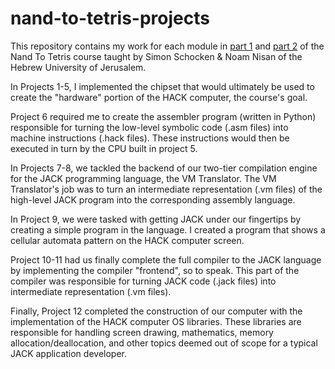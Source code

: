 # nand-to-tetris-projects

This repository contains my work for each module in [part 1](https://www.coursera.org/learn/build-a-computer) and [part 2](https://www.coursera.org/learn/nand2tetris2) of the Nand To Tetris course taught by Simon Schocken & Noam Nisan of the Hebrew University of Jerusalem.

In Projects 1-5, I implemented the chipset that would ultimately be used to create the "hardware" portion of the HACK computer, the course's goal.

Project 6 required me to create the assembler program (written in Python) responsible for turning the low-level symbolic code (.asm files) into machine instructions (.hack files). These instructions would then be executed in turn by the CPU built in project 5.

In Projects 7-8, we tackled the backend of our two-tier compilation engine for the JACK programming language, the VM Translator. The VM Translator's job was to turn an intermediate representation (.vm files) of the high-level JACK program into the corresponding assembly language.

In Project 9, we were tasked with getting JACK under our fingertips by creating a simple program in the language. I created a program that shows a cellular automata pattern on the HACK computer screen.

Project 10-11 had us finally complete the full compiler to the JACK language by implementing the compiler "frontend", so to speak. This part of the compiler was responsible for turning JACK code (.jack files) into intermediate representation (.vm files).

Finally, Project 12 completed the construction of our computer with the implementation of the HACK computer OS libraries. These libraries are responsible for handling screen drawing, mathematics, memory allocation/deallocation, and other topics deemed out of scope for a typical JACK application developer.